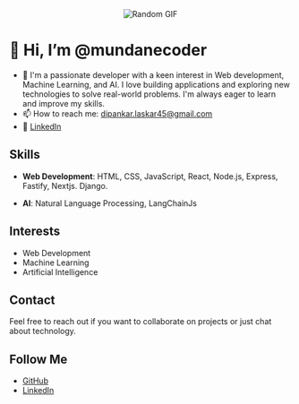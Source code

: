 <div align="center">
  <img src="https://media.giphy.com/media/3oKIPnAiaMCws8nOsE/giphy.gif" alt="Random GIF">
</div>

# 👋 Hi, I’m @mundanecoder

- 👀 I'm a passionate developer with a keen interest in Web development, Machine Learning, and AI. I love building applications and exploring new technologies to solve real-world problems. I'm always eager to learn and improve my skills.
- 📫 How to reach me: [dipankar.laskar45@gmail.com](mailto:dipankar.laskar45@gmail.com)
- 💼 [LinkedIn](https://linkedin.com/in/dipankar-laskar)

## Skills
- **Web Development**: HTML, CSS, JavaScript, React, Node.js, Express, Fastify, Nextjs. Django.

- **AI**: Natural Language Processing, LangChainJs

## Interests
- Web Development
- Machine Learning
- Artificial Intelligence

## Contact
Feel free to reach out if you want to collaborate on projects or just chat about technology.

## Follow Me
- [GitHub](https://github.com/mundanecoder)
- [LinkedIn](https://linkedin.com/in/dipankar-laskar)
